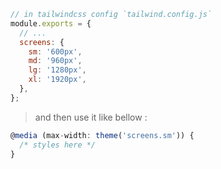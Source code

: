 ```jsx
// in tailwindcss config `tailwind.config.js`
module.exports = {
  // ...
  screens: {
    sm: '600px',
    md: '960px',
    lg: '1280px',
    xl: '1920px',
  },
};
```

> and then use it like bellow :

```jsx
@media (max-width: theme('screens.sm')) {
  /* styles here */
}
```

